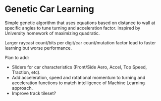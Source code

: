 
# Genetic Car Learning

Simple genetic algorithm that uses equations based on distance to wall at specific angles to tune turning and acceleration factor. Inspired by University homework of maximizing quadratic.

Larger raycast count/bits per digit/car count/mutation factor lead to faster learning but worse performance.

Plan to add:

- Sliders for car characteristics (Front/Side Aero, Accel, Top Speed, Traction, etc).
- Add acceleration, speed and rotational momentum to turning and acceleration functions to match intelligence of Machine Learning approach.
- Improve track tileset?